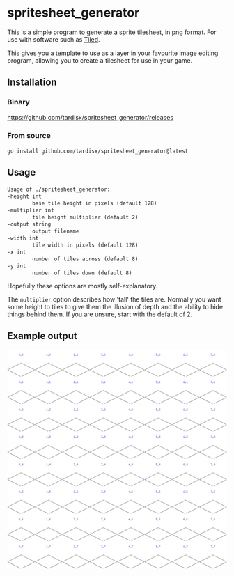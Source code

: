 # spritesheet_generator

This is a simple program to generate a sprite tilesheet, in png format. For use with software such as [Tiled](https://www.mapeditor.org).

This gives you a template to use as a layer in your favourite image editing program, allowing you to create a tilesheet for use in your game.

## Installation

### Binary

https://github.com/tardisx/spritesheet_generator/releases

### From source

`go install github.com/tardisx/spritesheet_generator@latest`

## Usage

    Usage of ./spritesheet_generator:
    -height int
            base tile height in pixels (default 128)
    -multiplier int
            tile height multiplier (default 2)
    -output string
            output filename
    -width int
            tile width in pixels (default 128)
    -x int
            number of tiles across (default 8)
    -y int
            number of tiles down (default 8)

Hopefully these options are mostly self-explanatory.

The `multiplier` option describes how 'tall' the tiles are. Normally you
want some height to tiles to give them the illusion of depth and the ability
to hide things behind them. If you are unsure, start with the default of 2.

## Example output

![Screenshot][screenshot]

[screenshot]: https://raw.githubusercontent.com/tardisx/spritesheet_generator/main/example.png
